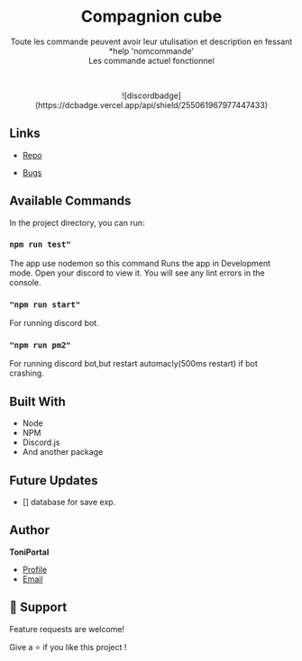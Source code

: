 



<h1 align="center">Compagnion cube<project-name></h1>

<p align="center">Toute les commande peuvent avoir leur utulisation et description en fessant *help 'nomcommande'<br>
 Les commande actuel fonctionnel<project-description></p>
 <br>
<p align="center">
![discordbadge](https://dcbadge.vercel.app/api/shield/255061967977447433)
<p>

## Links

- [Repo](https://github.com/Bouftout/compagnioncube "Compagnion cube Repo")

- [Bugs](https://github.com/Bouftout/compagnioncube/issues "Issues Page")

## Available Commands

In the project directory, you can run:

### `npm run test"`

The app use nodemon so this command Runs the app in Development mode. Open your discord to view it.
You will see any lint errors in the console.

### `"npm run start"`

For running discord bot.

### `"npm run pm2"`

For running discord bot,but restart automacly(500ms restart) if bot crashing.

## Built With

- Node
- NPM
- Discord.js
- And another package

## Future Updates

- [] database for save exp.

## Author

**ToniPortal**

- [Profile](https://github.com/Bouftout "ToniPortal")
- [Email](mailto:pastre.toni?subject=Help%for%discord%bot "Link for help!")

## 🤝 Support

Feature requests are welcome!

Give a ⭐️ if you like this project !